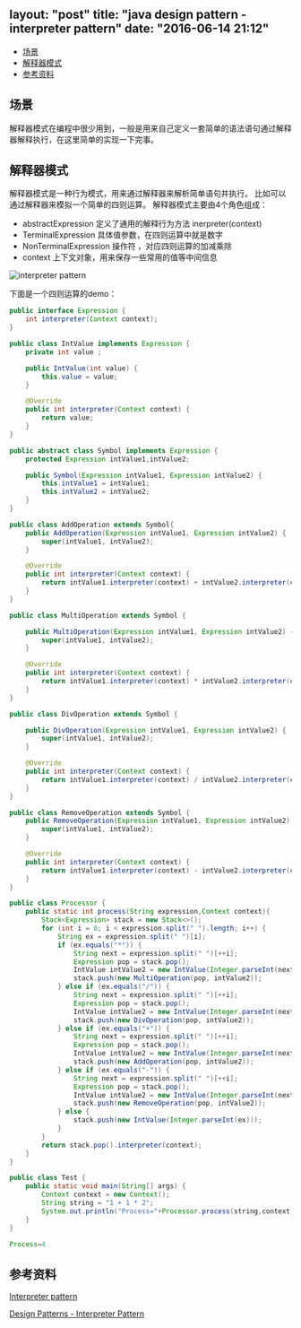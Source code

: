 layout: "post"
title: "java design pattern - interpreter pattern"
date: "2016-06-14 21:12"
---

<!-- TOC depthFrom:2 depthTo:6 withLinks:1 updateOnSave:1 orderedList:0 -->

- [场景](#场景)
- [解释器模式](#解释器模式)
- [参考资料](#参考资料)

<!-- /TOC -->

## 场景
  解释器模式在编程中很少用到，一般是用来自己定义一套简单的语法语句通过解释器解释执行，在这里简单的实现一下完事。

## 解释器模式

  解释器模式是一种行为模式，用来通过解释器来解析简单语句并执行。
  比如可以通过解释器来模拟一个简单的四则运算。
  解释器模式主要由4个角色组成：

- abstractExpression 定义了通用的解释行为方法 inerpreter(context)
- TerminalExpression 具体值参数，在四则运算中就是数字
- NonTerminalExpression 操作符 ，对应四则运算的加减乘除
- context 上下文对象，用来保存一些常用的值等中间信息

![interpreter pattern](/images/2016/06/interpreter_pattern_uml.jpg)

<!--more-->

下面是一个四则运算的demo：

```java
public interface Expression {
    int interpreter(Context context);
}
```
```java
public class IntValue implements Expression {
    private int value ;

    public IntValue(int value) {
        this.value = value;
    }

    @Override
    public int interpreter(Context context) {
        return value;
    }
}
```
```java
public abstract class Symbol implements Expression {
    protected Expression intValue1,intValue2;

    public Symbol(Expression intValue1, Expression intValue2) {
        this.intValue1 = intValue1;
        this.intValue2 = intValue2;
    }
}

```
```java
public class AddOperation extends Symbol{
    public AddOperation(Expression intValue1, Expression intValue2) {
        super(intValue1, intValue2);
    }

    @Override
    public int interpreter(Context context) {
        return intValue1.interpreter(context) + intValue2.interpreter(context);
    }
}
```
```java
public class MultiOperation extends Symbol {

    public MultiOperation(Expression intValue1, Expression intValue2) {
        super(intValue1, intValue2);
    }

    @Override
    public int interpreter(Context context) {
        return intValue1.interpreter(context) * intValue2.interpreter(context);
    }
}
```
```java
public class DivOperation extends Symbol {

    public DivOperation(Expression intValue1, Expression intValue2) {
        super(intValue1, intValue2);
    }

    @Override
    public int interpreter(Context context) {
        return intValue1.interpreter(context) / intValue2.interpreter(context);
    }
}

```
```java
public class RemoveOperation extends Symbol {
    public RemoveOperation(Expression intValue1, Expression intValue2) {
        super(intValue1, intValue2);
    }

    @Override
    public int interpreter(Context context) {
        return intValue1.interpreter(context) - intValue2.interpreter(context);
    }
}

```
```java
public class Processor {
    public static int process(String expression,Context context){
        Stack<Expression> stack = new Stack<>();
        for (int i = 0; i < expression.split(" ").length; i++) {
            String ex = expression.split(" ")[i];
            if (ex.equals("*")) {
                String next = expression.split(" ")[++i];
                Expression pop = stack.pop();
                IntValue intValue2 = new IntValue(Integer.parseInt(next));
                stack.push(new MultiOperation(pop, intValue2));
            } else if (ex.equals("/")) {
                String next = expression.split(" ")[++i];
                Expression pop = stack.pop();
                IntValue intValue2 = new IntValue(Integer.parseInt(next));
                stack.push(new DivOperation(pop, intValue2));
            } else if (ex.equals("+")) {
                String next = expression.split(" ")[++i];
                Expression pop = stack.pop();
                IntValue intValue2 = new IntValue(Integer.parseInt(next));
                stack.push(new AddOperation(pop, intValue2));
            } else if (ex.equals("-")) {
                String next = expression.split(" ")[++i];
                Expression pop = stack.pop();
                IntValue intValue2 = new IntValue(Integer.parseInt(next));
                stack.push(new RemoveOperation(pop, intValue2));
            } else {
                stack.push(new IntValue(Integer.parseInt(ex)));
            }
        }
        return stack.pop().interpreter(context);
    }
}

```
```java
public class Test {
    public static void main(String[] args) {
        Context context = new Context();
        String string = "1 + 1 * 2";
        System.out.println("Process="+Processor.process(string,context));
    }
}
```
```java
Process=4
```

## 参考资料
[Interpreter pattern][14d15308]

  [14d15308]: https://en.wikipedia.org/wiki/Interpreter_pattern "Interpreter pattern"

[Design Patterns - Interpreter Pattern][b7ce94ad]

  [b7ce94ad]: http://www.tutorialspoint.com/design_pattern/interpreter_pattern.htm "Design Patterns - Interpreter Pattern"

